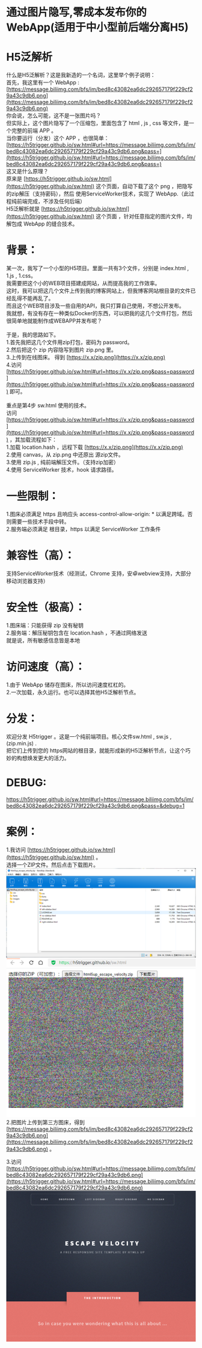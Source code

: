 #   通过图片隐写,零成本发布你的WebApp(适用于中小型前后端分离H5)
#   H5泛解析
什么是H5泛解析？这是我新造的一个名词，这里举个例子说明：<br />首先，我这里有一个 WebApp : <br />[https://message.biliimg.com/bfs/im/bed8c43082ea6dc292657179f229cf29a43c9db6.png](https://message.biliimg.com/bfs/im/bed8c43082ea6dc292657179f229cf29a43c9db6.png)<br />你会说，怎么可能，这不是一张图片吗？<br />但实际上，这个图片隐写了一个压缩包，里面包含了 html , js , css 等文件，是一个完整的前端 APP 。<br />当你要运行（分发）这个 APP ，也很简单：<br />[https://h5trigger.github.io/sw.html#url=https://message.biliimg.com/bfs/im/bed8c43082ea6dc292657179f229cf29a43c9db6.png&pass=](https://h5trigger.github.io/sw.html#url=https://message.biliimg.com/bfs/im/bed8c43082ea6dc292657179f229cf29a43c9db6.png&pass=)<br />这又是什么原理？<br />原来是 [https://h5trigger.github.io/sw.html](https://h5trigger.github.io/sw.html) 这个页面，自动下载了这个 png ，把隐写的zip解压（支持密码），然后 使用ServiceWorker技术，实现了 WebApp.（此过程纯前端完成，不涉及任何后端）<br />H5泛解析就是  [https://h5trigger.github.io/sw.html](https://h5trigger.github.io/sw.html) 这个页面 ，针对任意指定的图片文件，均解包成 WebApp 的缝合技术。
# 背景：
某一次，我写了一个小型的H5项目。里面一共有3个文件，分别是 index.html , 1.js , 1.css。<br />我需要把这个小的WEB项目搭建成网站，从而提高我的工作效率。<br />这时，我可以把这几个文件上传到我的博客网站上，但我博客网站根目录的文件已经乱得不能再乱了。<br />而且这个WEB项目涉及一些自用的API，我只打算自己使用，不想公开发布。<br />我就想，有没有存在一种类似Docker的东西，可以把我的这几个文件打包，然后很简单地就能制作成WEBAPP并发布呢？<br />  <br />  于是，我的思路如下。<br />  1.首先我把这几个文件用zip打包，密码为 password。<br />  2.然后把这个 zip 内容隐写到图片 zip.png 里。<br />  3.上传到在线图床。 得到 [https://x.x/zip.png](https://x.x/zip.png)<br />  4.访问 [https://h5trigger.github.io/sw.html#url=https://x.x/zip.png&pass=password](https://h5trigger.github.io/sw.html#url=https://x.x/zip.png&pass=password) 即可。<br />  <br />  重点是第4步 sw.html 使用的技术。<br />访问 [https://h5trigger.github.io/sw.html#url=https://x.x/zip.png&pass=password](https://h5trigger.github.io/sw.html#url=https://x.x/zip.png&pass=password)  ，其加载流程如下：<br />  1.加载 location.hash ，远程下载 [https://x.x/zip.png](https://x.x/zip.png) <br />  2.使用 canvas，从 zip.png 中还原出 源zip文件。<br />  3.使用 zip.js , 纯前端解压文件。（支持zip加密） <br />  4.使用 ServiceWorker 技术，hook 请求路径。<br />  

# 一些限制：
1.图床必须满足 https 且响应头 access-control-allow-origin: * 以满足跨域。否则需要一些技术手段中转。<br />2.服务端必须满足 根目录，https 以满足 ServiceWorker 工作条件

# 兼容性（高）：
支持ServiceWorker技术（经测试，Chrome 支持，安卓webview支持，大部分移动浏览器支持）

# 安全性（极高）：
1.图床端：只能获得 zip 没有秘钥<br />2.服务端：解压秘钥包含在 location.hash ，不通过网络发送<br />就是说，所有敏感信息皆是本地

# 访问速度（高）：
1.由于 WebApp 储存在图床，所以访问速度杠杠的。<br />2.一次加载，永久运行。也可以选择其他H5泛解析节点。

# 分发：
欢迎分发 H5trigger 。这是一个纯前端项目。核心文件sw.html , sw.js , (zip.min.js) .<br />把它们上传到您的 https网站的根目录，就能形成新的H5泛解析节点，让这个巧妙的构想焕发更大的活力。<br />

# DEBUG:
https://h5trigger.github.io/sw.html#url=https://message.biliimg.com/bfs/im/bed8c43082ea6dc292657179f229cf29a43c9db6.png&pass=&debug=1

#   案例：
  1.我访问 [https://h5trigger.github.io/sw.html](https://h5trigger.github.io/sw.html) 。<br />选择一个ZIP文件。然后点击下载图片。<br />![image.png](/img/1.png)<br />  ![image.png](/img/2.png)<br />  2.把图片上传到第三方图床，得到 [https://message.biliimg.com/bfs/im/bed8c43082ea6dc292657179f229cf29a43c9db6.png](https://message.biliimg.com/bfs/im/bed8c43082ea6dc292657179f229cf29a43c9db6.png) 。

3.访问   <br />[https://h5trigger.github.io/sw.html#url=https://message.biliimg.com/bfs/im/bed8c43082ea6dc292657179f229cf29a43c9db6.png](https://h5trigger.github.io/sw.html#url=https://message.biliimg.com/bfs/im/bed8c43082ea6dc292657179f229cf29a43c9db6.png)<br />![image.png](/img/3.png)



